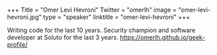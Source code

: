 +++
Title = "Omer Levi Hevroni"
Twitter = "omerlh"
image = "omer-levi-hevroni.jpg"
type = "speaker"
linktitle = "omer-levi-hevroni"
+++

Writing code for the last 10 years. Security champion and software developer at Soluto for the last 3 years.
<a href="https://omerlh.github.io/geek-profile/">https://omerlh.github.io/geek-profile/</a>